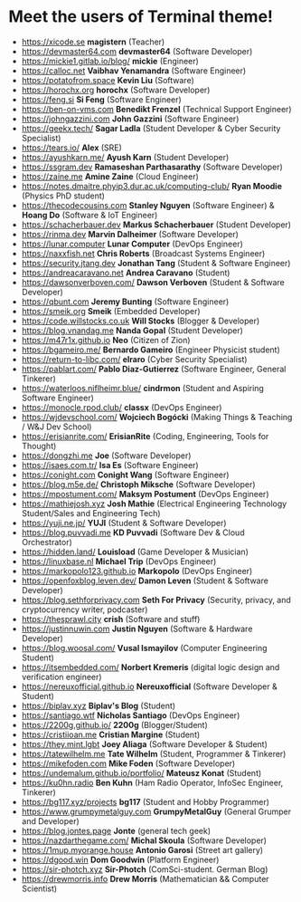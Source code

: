 # Meet the users of Terminal theme!
- https://xicode.se **magistern** (Teacher)
- https://devmaster64.com **devmaster64** (Software Developer)
- https://mickie1.gitlab.io/blog/ **mickie** (Engineer)
- https://calloc.net **Vaibhav Yenamandra** (Software Engineer)
- https://potatofrom.space **Kevin Liu** (Software)
- https://horochx.org **horochx** (Software Developer)
- https://feng.si **Si Feng** (Software Engineer)
- https://ben-on-vms.com **Benedikt Frenzel** (Technical Support Engineer)
- https://johngazzini.com **John Gazzini** (Software Engineer)
- https://geekx.tech/ **Sagar Ladla** (Student Developer & Cyber Security Specialist)
- https://tears.io/ **Alex** (SRE)
- https://ayushkarn.me/ **Ayush Karn** (Student Developer)
- https://ssgram.dev **Ramaseshan Parthasarathy** (Software Developer)
- https://zaine.me **Amine Zaine** (Cloud Engineer)
- https://notes.dmaitre.phyip3.dur.ac.uk/computing-club/ **Ryan Moodie** (Physics PhD student)
- https://thecodecousins.com **Stanley Nguyen** (Software Engineer) & **Hoang Do** (Software & IoT Engineer)
- https://schacherbauer.dev **Markus Schacherbauer** (Student Developer)
- https://rinma.dev **Marvin Dalheimer** (Software Developer)
- https://lunar.computer **Lunar Computer** (DevOps Engineer)
- https://naxxfish.net **Chris Roberts** (Broadcast Systems Engineer)
- https://security.jtang.dev **Jonathan Tang** (Student & Software Engineer)
- https://andreacaravano.net **Andrea Caravano** (Student)
- https://dawsonverboven.com/ **Dawson Verboven** (Student & Software Developer)
- https://qbunt.com **Jeremy Bunting** (Software Engineer)
- https://smeik.org **Smeik** (Embedded Developer)
- https://code.willstocks.co.uk **Will Stocks** (Blogger & Developer)
- https://blog.vnandag.me **Nanda Gopal** (Student Developer)
- https://m47r1x.github.io **Neo** (Citizen of Zion)
- https://bgameiro.me/ **Bernardo Gameiro** (Engineer Physicist student)
- https://return-to-libc.com/ **elraro** (Cyber Security Specialist)
- https://pablart.com/ **Pablo Diaz-Gutierrez** (Software Engineer, General Tinkerer)
- https://waterloos.niflheimr.blue/ **cindrmon** (Student and Aspiring Software Engineer)
- https://monocle.rpod.club/ **classx** (DevOps Engineer)
- https://wjdevschool.com/ **Wojciech Bogócki** (Making Things & Teaching / W&J Dev School)
- https://erisianrite.com/ **ErisianRite** (Coding, Engineering, Tools for Thought)
- https://dongzhi.me **Joe** (Software Developer)
- https://isaes.com.tr/ **Isa Es** (Software Engineer)
- https://conight.com **Conight Wang** (Software Engineer)
- https://blog.m5e.de/ **Christoph Miksche** (Software Developer)
- https://mpostument.com/ **Maksym Postument** (DevOps Engineer)
- https://mathiejosh.xyz **Josh Mathie** (Electrical Engineering Technology Student/Sales and Engineering Tech)
- https://yuji.ne.jp/ **YUJI** (Student & Software Developer)
- https://blog.puvvadi.me **KD Puvvadi** (Software Dev & Cloud Orchestrator)
- https://hidden.land/ **Louisload** (Game Developer & Musician)
- https://linuxbase.nl **Michael Trip** (DevOps Engineer)
- https://markopolo123.github.io **Markopolo** (DevOps Engineer)
- https://openfoxblog.leven.dev/ **Damon Leven** (Student & Software Developer)
- https://blog.sethforprivacy.com **Seth For Privacy** (Security, privacy, and cryptocurrency writer, podcaster)
- https://thesprawl.city **crish** (Software and stuff)
- https://justinnuwin.com **Justin Nguyen** (Software & Hardware Developer)
- https://blog.woosal.com/ **Vusal Ismayilov** (Computer Engineering Student)
- https://itsembedded.com/  **Norbert Kremeris** (digital logic design and verification engineer)
- https://nereuxofficial.github.io **Nereuxofficial** (Software Developer & Student)
- https://biplav.xyz **Biplav's Blog** (Student)
- https://santiago.wtf **Nicholas Santiago** (DevOps Engineer)
- https://2200g.github.io/ **2200g** (Blogger/Student)
- https://cristiioan.me **Cristian Margine** (Student)
- https://they.mint.lgbt **Joey Aliaga** (Software Developer & Student)
- https://tatewilhelm.me **Tate Wilhelm** (Student, Programmer & Tinkerer)
- https://mikefoden.com **Mike Foden** (Software Developer)
- https://undemalum.github.io/portfolio/ **Mateusz Konat** (Student)
- https://ku0hn.radio **Ben Kuhn** (Ham Radio Operator, InfoSec Engineer, Tinkerer)
- https://bg117.xyz/projects **bg117** (Student and Hobby Programmer)
- https://www.grumpymetalguy.com **GrumpyMetalGuy** (General Grumper and Developer)
- https://blog.jontes.page **Jonte** (general tech geek)
- https://nazdarthegame.com/ **Michal Skoula** (Software Developer)
- https://1mup.myorange.house **Antonio Garosi** (Street art gallery)
- https://dgood.win **Dom Goodwin** (Platform Engineer)
- https://sir-photch.xyz **Sir-Photch** (ComSci-student. German Blog)
- https://drewmorris.info **Drew Morris** (Mathematician && Computer Scientist)

<!--
 TEMPLATE:

 - https://radoslawkoziel.pl **Radek Kozieł** (Software Designer and Developer)

 -->
